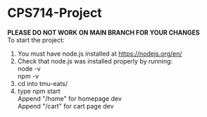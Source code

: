 # CPS714-Project
<b>PLEASE DO NOT WORK ON MAIN BRANCH FOR YOUR CHANGES</b></br>
To start the project:
1) You must have node.js installed at https://nodejs.org/en/
2) Check that node.js was installed properly by running: <br />
  node -v <br />
  npm -v <br />
3) cd into tmu-eats/ 
4) type npm start <br/>
Append "/home" for homepage dev </br>
Append "/cart" for cart page dev
